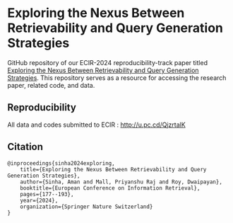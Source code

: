 # Exploring the Nexus Between Retrievability and Query Generation Strategies

GitHub repository of our ECIR-2024 reproducibility-track paper titled [Exploring the Nexus Between Retrievability and Query Generation Strategies](https://arxiv.org/abs/2404.09473). This repository serves as a resource for accessing the research paper, related code, and data.

## Reproducibility

All data and codes submitted to ECIR : http://u.pc.cd/QjzrtalK

## Citation

```
@inproceedings{sinha2024exploring,
    title={Exploring the Nexus Between Retrievability and Query Generation Strategies},
    author={Sinha, Aman and Mall, Priyanshu Raj and Roy, Dwaipayan},
    booktitle={European Conference on Information Retrieval},
    pages={177--193},
    year={2024},
    organization={Springer Nature Switzerland}
}
```
